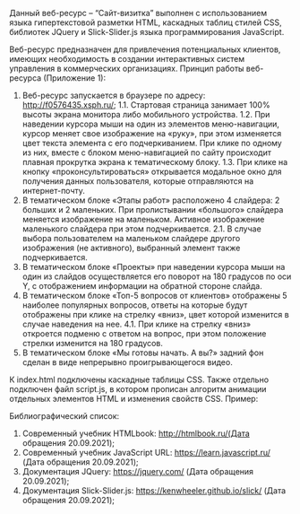 Данный веб-ресурс – “Сайт-визитка” выполнен c использованием языка гипертекстовой разметки HTML, каскадных таблиц стилей CSS, библиотек JQuery и Slick-Slider.js языка программирования JavaScript.

Веб-ресурс предназначен для привлечения потенциальных клиентов, имеющих необходимость в создании интерактивных систем управления в коммерческих организациях.
Принцип работы веб-ресурса (Приложение 1): 
1. Веб-ресурс запускается в браузере по адресу: http://f0576435.xsph.ru/;
1.1. Стартовая страница занимает 100% высоты экрана монитора либо мобильного устройства.
1.2. При наведении курсора мыши на один из элементов меню-навигации, курсор меняет свое изображение на «руку», при этом изменяется цвет текста элемента с его подчеркиванием. При клике по одному из них, вместе с блоком меню-навигацией по сайту происходит плавная прокрутка экрана к тематическому блоку.
1.3. При клике на кнопку «проконсультироваться» открывается модальное окно для получения данных пользователя, которые отправляются на интернет-почту. 
2. В тематическом блоке «Этапы работ» расположено 4 слайдера: 2 больших и 2 маленьких. При пролистывании «большого» слайдера меняется изображение на маленьком. Активное изображение маленького слайдера при этом подчеркивается.
2.1. В случае выбора пользователем на маленьком слайдере другого изображения (не активного), выбранный элемент также подчеркивается.
3. В тематическом блоке «Проекты» при наведении курсора мыши на один из слайдов осуществляется его поворот на 180 градусов по оси Y, с отображением информации на обратной стороне слайда.
4. В тематическом блоке «Топ-5 вопросов от клиентов» отображены 5 наиболее популярных вопросов, ответы на которые будут отображены при клике на стрелку «вниз», цвет которой изменится в случае наведения на нее.
4.1. При клике на стрелку «вниз» откроется подменю с ответом на вопрос, при этом положение стрелки изменится на 180 градусов.
5.  В тематическом блоке «Мы готовы начать. А вы?» задний фон сделан в виде непрерывно проигрывающегося видео.

 
К index.html подключены каскадные таблицы CSS.
Также отдельно подключен файл script.js, в котором прописан алгоритм анимации отдельных элементов HTML и изменения свойств CSS.
Пример: 
 


Библиографический список:
1)	Современный учебник HTMLbook: http://htmlbook.ru/(Дата обращения 20.09.2021); 
2)	Современный учебник JavaScript URL: https://learn.javascript.ru/ (Дата обращения 20.09.2021); 
3)	Документация JQuery: https://jquery.com/ (Дата обращения 20.09.2021);
4)	Документация Slick-Slider.js: https://kenwheeler.github.io/slick/ 
(Дата обращения 20.09.2021);



